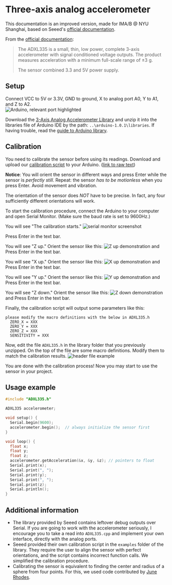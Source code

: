 # Three-axis analog accelerometer
This documentation is an improved version, made for IMA/B @ NYU Shanghai, based on Seeed's [official documentation](https://wiki.seeedstudio.com/Grove-3-Axis_Analog_Accelerometer/). 

From the [official documentation](https://wiki.seeedstudio.com/Grove-3-Axis_Analog_Accelerometer/):  
> The ADXL335 is a small, thin, low power, complete 3-axis accelerometer with signal conditioned voltage outputs. The product measures acceleration with a minimum full-scale range of ±3 g. 
> 
> The sensor combined 3.3 and 5V power supply.  

## Setup
Connect VCC to 5V or 3.3V, GND to ground, X to analog port A0, Y to A1, and Z to A2.  
![Arduino, relevant port highlighted](./ardu.jpg)

Download the [3-Axis Analog Accelerometer Library](https://files.seeedstudio.com/wiki/Grove-3-Axis_Analog_Accelerometer/res/AnalogAccelerometer.zip) and unzip it into the libraries file of Arduino IDE by the path: `..\arduino-1.0.1\libraries`. If having trouble, read the [guide to Arduino library](https://www.arduino.cc/en/guide/libraries).  

## Calibration
You need to calibrate the sensor before using its readings. Download and upload our [calibration script](./Calibration/Calibration.ino) to your Arduino. ([link to raw text](https://raw.githubusercontent.com/Daniel-Chin/Three-axis-analog-accelerometer-documentation/main/Calibration/Calibration.ino))

**Notice**: You will orient the sensor in different ways and press Enter while the sensor is *perfectly still*. Repeat: the sensor *has to be motionless* when you press Enter. Avoid movement and vibration. 

The orientation of the sensor does *NOT* have to be precise. In fact, any four sufficiently different orientations will work.  

To start the calibration procedure, connect the Arduino to your computer and open Serial Monitor. (Make sure the baud rate is set to 9600Hz.) 

You will see "The calibration starts." 
![serial monitor screenshot](./serial.png)

Press Enter in the text bar. 

You will see "Z up." Orient the sensor like this: 
![Z up demonstration](./zup.jpg) 
and Press Enter in the text bar. 

You will see "X up." Orient the sensor like this: 
![X up demonstration](./xup.jpg) 
and Press Enter in the text bar. 

You will see "Y up." Orient the sensor like this: 
![Y up demonstration](./yup.jpg) 
and Press Enter in the text bar. 

You will see "Z down." Orient the sensor like this: 
![Z down demonstration](./zdown.jpg) 
and Press Enter in the text bar. 

Finally, the calibration script will output some parameters like this:
```
please modify the macro definitions with the below in ADXL335.h
  ZERO_X = XXX
  ZERO_Y = XXX
  ZERO_Z = XXX
  SENSITIVITY = XXX
```

Now, edit the file `ADXL335.h` in the library folder that you previously unzipped. On the top of the file are some macro definitions. Modify them to match the calibration results. 
![header file example](./head.png)

You are done with the calibration process! Now you may start to use the sensor in your project. 

## Usage example
```cpp
#include "ADXL335.h"

ADXL335 accelerometer;

void setup() {
  Serial.begin(9600);
  accelerometer.begin();  // always initialize the sensor first
}

void loop() {
  float x;
  float y;
  float z;
  accelerometer.getAcceleration(&x, &y, &z); // pointers to float
  Serial.print(x);
  Serial.print(", ");
  Serial.print(y);
  Serial.print(", ");
  Serial.print(z);
  Serial.println();
}
```

## Additional information
* The library provided by Seeed contains leftover debug outputs over Serial. If you are going to work with the accelerometer seriously, I encourage you to take a read into `ADXL335.cpp` and implement your own interface, directly with the analog ports. 
* Seeed provided their own calibration script in the `examples` folder of the library. They require the user to align the sensor with perfect orientations, and the script contains incorrect function calls. We simplified the calibration procedure. 
* Calibrating the sensor is equivalent to finding the center and radius of a sphere from four points. For this, we used code contributed by [June Rhodes](https://stackoverflow.com/a/13601950/8622053). 
